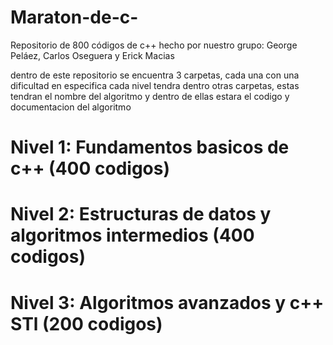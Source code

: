 # Maraton-de-c-
Repositorio de 800 códigos de c++ hecho por nuestro grupo: George Peláez, Carlos Oseguera y Erick Macias

dentro de este repositorio se encuentra 3 carpetas, cada una con una dificultad en especifica
cada nivel tendra dentro otras carpetas, estas tendran el nombre del algoritmo y dentro de ellas estara el codigo y documentacion del algoritmo

# Nivel 1: Fundamentos basicos de c++ (400 codigos)
# Nivel 2: Estructuras de datos y algoritmos intermedios (400 codigos)
# Nivel 3: Algoritmos avanzados y c++ STl (200 codigos)
